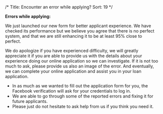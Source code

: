 /*
Title: Encounter an error while applying?
Sort: 19
*/

**Errors while applying:**

We just launched our new form for better applicant experience. We have checked its performance but we believe you agree that there is no perfect system, and that we are still enhancing it to be at least 95% close to perfect.

We do apologize if you have experienced difficulty, we will greatly appreciate it if you are able to provide us with the details about your experience doing our online application so we can investigate. If it is not too much to ask, please provide us also an image of the error. And eventually, we can complete your online application and assist you in your loan application.

* In as much as we wanted to fill out the application form for you, the Facebook verification will ask for your credentials to log in.
* We are able to go through some of the reported errors and fixing it for future applicants.
* Please just do not hesitate to ask help from us if you think you need it.